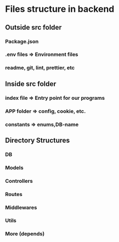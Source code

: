 # Files structure in backend

## Outside src folder
### Package.json
### .env files => Environment files
### readme, git, lint, prettier, etc

## Inside src folder
### index file => Entry point for our programs
### APP folder => config, cookie, etc.
### constants => enums,DB-name

## Directory Structures
### DB
### Models
### Controllers
### Routes
### Middlewares
### Utils
### More (depends)